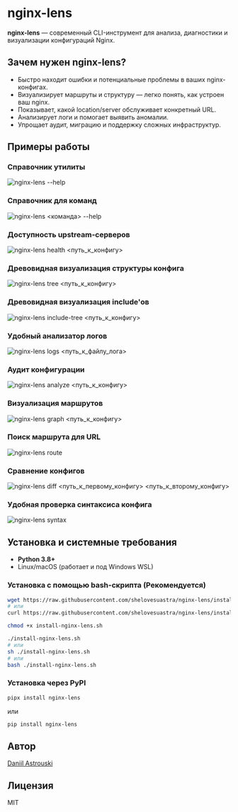 # nginx-lens

**nginx-lens** — современный CLI-инструмент для анализа, диагностики и визуализации конфигураций Nginx.

## Зачем нужен nginx-lens?

- Быстро находит ошибки и потенциальные проблемы в ваших nginx-конфигах.
- Визуализирует маршруты и структуру — легко понять, как устроен ваш nginx.
- Показывает, какой location/server обслуживает конкретный URL.
- Анализирует логи и помогает выявить аномалии.
- Упрощает аудит, миграцию и поддержку сложных инфраструктур.

## Примеры работы

### Справочник утилиты

![nginx-lens --help](docs/main-help.jpeg)

### Справочник для команд

![nginx-lens <команда> --help](docs/command-help.jpeg)

### Доступность upstream-серверов

![nginx-lens health <путь_к_конфигу>](docs/example-health.jpeg)

### Древовидная визуализация структуры конфига

![nginx-lens tree <путь_к_конфигу>](docs/example-tree.jpeg)

### Древовидная визуализация include'ов

![nginx-lens include-tree <путь_к_конфигу>](docs/example-include-tree.jpeg)

### Удобный анализатор логов

![nginx-lens logs <путь_к_файлу_лога>](docs/example-logs.jpeg)

### Аудит конфигурации

![nginx-lens analyze <путь_к_конфигу>](docs/example-analyze.jpeg)

### Визуализация маршрутов

![nginx-lens graph <путь_к_конфигу>](docs/example-graph.jpeg)

### Поиск маршрута для URL

![nginx-lens route <URL>](docs/example-route.png)

### Сравнение конфигов

![nginx-lens diff <путь_к_первому_конфигу> <путь_к_второму_конфигу>](docs/example-diff.jpeg)

### Удобная проверка синтаксиса конфига

![nginx-lens syntax](docs/example-syntax.jpeg)


## Установка и системные требования

- **Python 3.8+**
- Linux/macOS (работает и под Windows WSL)

### Установка с помощью bash-скрипта (Рекомендуется)

```bash
wget https://raw.githubusercontent.com/shelovesuastra/nginx-lens/install-nginx-lens.sh
# или
curl https://raw.githubusercontent.com/shelovesuastra/nginx-lens/install-nginx-lens.sh

chmod +x install-nginx-lens.sh

./install-nginx-lens.sh
# или
sh ./install-nginx-lens.sh
# или
bash ./install-nginx-lens.sh
```

### Установка через PyPI

```bash
pipx install nginx-lens
```
или
```bash
pip install nginx-lens
```

## Автор

[Daniil Astrouski](https://github.com/shelovesuastra)

## Лицензия

MIT